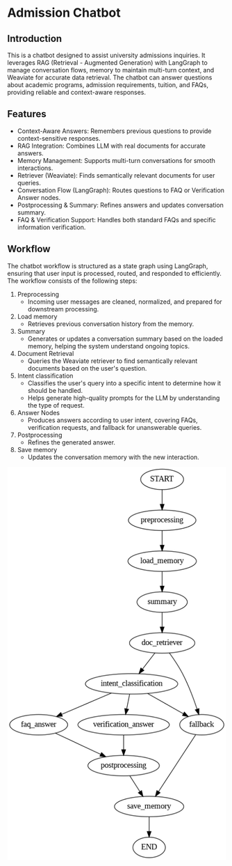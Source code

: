 # Admission Chatbot

## Introduction

This is a chatbot designed to assist university admissions inquiries. It leverages RAG (Retrieval - Augmented Generation) with LangGraph to manage conversation flows, memory to maintain multi-turn context, and Weaviate for accurate data retrieval. The chatbot can answer questions about academic programs, admission requirements, tuition, and FAQs, providing reliable and context-aware responses.

## Features
- Context-Aware Answers: Remembers previous questions to provide context-sensitive responses.
- RAG Integration: Combines LLM with real documents for accurate answers.
- Memory Management: Supports multi-turn conversations for smooth interactions.
- Retriever (Weaviate): Finds semantically relevant documents for user queries.
- Conversation Flow (LangGraph): Routes questions to FAQ or Verification Answer nodes.
- Postprocessing & Summary: Refines answers and updates conversation summary.
- FAQ & Verification Support: Handles both standard FAQs and specific information verification.

## Workflow

The chatbot workflow is structured as a state graph using LangGraph, ensuring that user input is processed, routed, and responded to efficiently. The workflow consists of the following steps:
1. Preprocessing
    - Incoming user messages are cleaned, normalized, and prepared for downstream processing.
2. Load memory
    - Retrieves previous conversation history from the memory.
3. Summary
    - Generates or updates a conversation summary based on the loaded memory, helping the system understand ongoing topics.
4. Document Retrieval
    - Queries the Weaviate retriever to find semantically relevant documents based on the user's question.
5. Intent classification
    - Classifies the user's query into a specific intent to determine how it should be handled.
    - Helps generate high-quality prompts for the LLM by understanding the type of request.
6. Answer Nodes
    - Produces answers according to user intent, covering FAQs, verification requests, and fallback for unanswerable queries.
7. Postprocessing
    - Refines the generated answer.
8. Save memory
    - Updates the conversation memory with the new interaction.

<center>
    <img src="imgs/flow.png" alt="Chatbot Workflow" style="max-width: 100%; height: auto;">
</center>